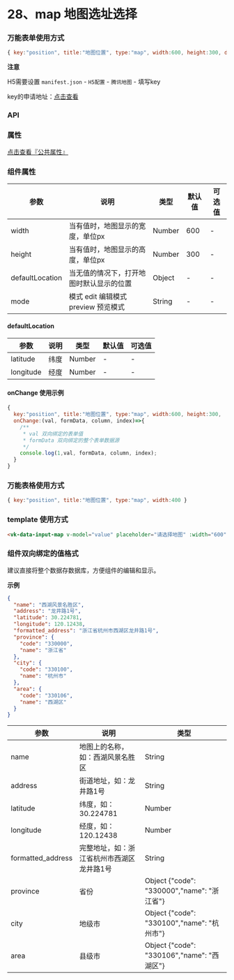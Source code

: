 # 28、map 地图选址选择

### 万能表单使用方式

```js
{ key:"position", title:"地图位置", type:"map", width:600, height:300, defaultLocation:{ latitude: 30.224781, longitude: 120.12438 } }
```

**注意**

H5需要设置 `manifest.json` - `H5配置` - `腾讯地图` - 填写key

key的申请地址：[点击查看](https://lbs.qq.com/)

### API

### 属性

[点击查看『公共属性』](https://vkdoc.fsq.pub/admin/components/0%E3%80%81public.html)

### 组件属性

| 参数             | 说明                           | 类型    | 默认值  | 可选值 |
|------------------|-------------------------------|---------|--------|-------|
| width      | 当有值时，地图显示的宽度，单位px | Number  | 600 | - |
| height        | 当有值时，地图显示的高度，单位px | Number  | 300 | -  |
| defaultLocation      | 当无值的情况下，打开地图时默认显示的位置 | Object  | - | -  |
| mode      | 模式 edit 编辑模式 preview 预览模式 | String  | - | -  |

#### defaultLocation

| 参数             | 说明                           | 类型    | 默认值  | 可选值 |
|------------------|-------------------------------|---------|--------|-------|
| latitude    | 纬度| Number  | - | -  |
| longitude            | 经度 | Number  | - | - |

#### onChange 使用示例
```js
{ 
  key:"position", title:"地图位置", type:"map", width:600, height:300,
  onChange:(val, formData, column, index)=>{
    /**
     * val 双向绑定的表单值
     * formData 双向绑定的整个表单数据源
     */
    console.log(1,val, formData, column, index);
  }
}
```

### 万能表格使用方式

```js
{ key:"position", title:"地图位置", type:"map", width:400 }
```

### template 使用方式
```html
<vk-data-input-map v-model="value" placeholder="请选择地图" :width="600" :height="300"></vk-data-input-map>
```

### 组件双向绑定的值格式

建议直接将整个数据存数据库，方便组件的编辑和显示。

**示例**

```json
{
  "name": "西湖风景名胜区",
  "address": "龙井路1号",
  "latitude": 30.224781,
  "longitude": 120.12438,
  "formatted_address": "浙江省杭州市西湖区龙井路1号",
  "province": {
    "code": "330000",
    "name": "浙江省"
  },
  "city": {
    "code": "330100",
    "name": "杭州市"
  },
  "area": {
    "code": "330106",
    "name": "西湖区"
  }
}
```

| 参数             | 说明                           | 类型    | 
|------------------|-------------------------------|---------|
| name    | 地图上的名称，如：西湖风景名胜区 | String  | 
| address   | 街道地址，如：龙井路1号 | String  | 
| latitude   | 纬度，如：30.224781 | Number  | 
| longitude   | 经度，如：120.12438 | Number  | 
| formatted_address   | 完整地址，如：浙江省杭州市西湖区龙井路1号| String  | 
| province   | 省份 | Object {"code": "330000","name": "浙江省"} |
| city   | 地级市 | Object  {"code": "330100","name": "杭州市"} |
| area   | 县级市 | Object  {"code": "330106","name": "西湖区"} |
